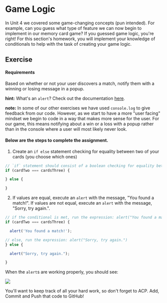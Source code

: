 # Game Logic

In Unit 4 we covered some game-changing concepts (pun intended). For example, can you guess what type of feature we can now begin to implement in our memory card game? If you guessed game logic, you're right! For this section's homework, you will implement your knowledge of conditionals to help with the task of creating your game logic.

## Exercise

#### Requirements

Based on whether or not your user discovers a match, notify them with a winning or losing message in a popup.

**hint:** What's an `alert`? Check out the documentation [here](https://developer.mozilla.org/en-US/docs/Web/API/Window/alert).

**note:** In some of our other exercises we have used `console.log` to give feedback from our code. However, as we start to have a more "user facing" mindset we begin to code in a way that makes more sense for the user. For our game, this means notifying about a win or a loss with a popup rather than in the console where a user will most likely never look.

#### Below are the steps to complete the assignment.

1) Create an `if else` statement checking for equality between two of your cards (you choose which ones)

```js
// `if` statement should consist of a boolean checking for equality between your created variables
if (cardTwo === cardsThree) {

} else {

}
```

2) If values are equal, execute an `alert` with the message, "You found a match!". If values are not equal, execute an `alert` with the message, "Sorry, try again.".

```js
// if the conditional is met, run the expression: alert("You found a match!")
if (cardTwo === cardsThree) {

  alert('You found a match!');

// else, run the expression: alert("Sorry, try again.")
} else {

  alert("Sorry, try again.");

}
```

When the `alert`s are working properly, you should see:

![](https://s3.amazonaws.com/f.cl.ly/items/1S1E0E3Q3m1K1G2L3C1A/Image%202016-03-06%20at%208.24.46%20AM.png?v=6094ee76)

You'll want to keep track of all your hard work, so don't forget to ACP. Add, Commit and Push that code to GitHub!